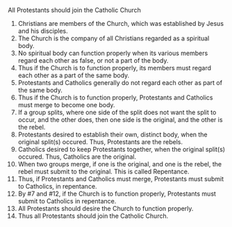 All Protestants should join the Catholic Church

1. Christians are members of the Church, which was established by Jesus and his disciples.
2. The Church is the company of all Christians regarded as a spiritual body.
3. No spiritual body can function properly when its various members regard each other as false, or not a part of the body.
4. Thus if the Church is to function properly, its members must regard each other as a part of the same body.
5. Protestants and Catholics generally do not regard each other as part of the same body. 
7. Thus if the Church is to function properly, Protestants and Catholics must merge to become one body.
8. If a group splits, where one side of the split does not want the split to occur, and the other does, then one side is the original, and the other is the rebel.
9. Protestants desired to establish their own, distinct body, when the original split(s) occured. Thus, Protestants are the rebels.
10. Catholics desired to keep Protestants together, when the original split(s) occured. Thus, Catholics are the original.
11. When two groups merge, if one is the original, and one is the rebel, the rebel must submit to the original. This is called Repentance.
12. Thus, if Protestants and Catholics must merge, Protestants must submit to Catholics, in repentance.
13. By #7 and #12, if the Church is to function properly, Protestants must submit to Catholics in repentance.
14. All Protestants should desire the Church to function properly.
15. Thus all Protestants should join the Catholic Church.



